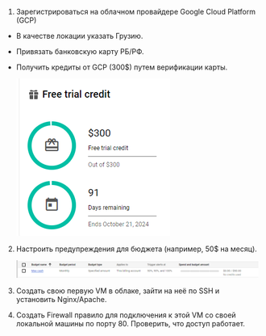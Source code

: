 1. Зарегистрироваться на облачном провайдере Google Cloud Platform (GCP)
- В качестве локации указать Грузию.
- Привязать банковскую карту РБ/РФ.
- Получить кредиты от GCP (300$) путем верификации карты.

    ![alt text](image.png)
2. Настроить предупреждения для бюджета (например, 50$ на месяц).

    ![alt text](image-1.png)
3. Создать свою первую VM в облаке, зайти на неё по SSH и установить Nginx/Apache.

4. Создать Firewall правило для подключения к этой VM со своей локальной машины по порту 80. Проверить, что доступ работает.
